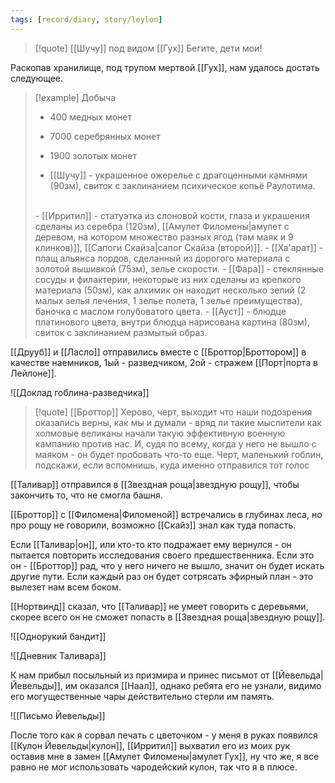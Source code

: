 ```yaml
---
tags: [record/diary, story/leylon]
---
```


> [!quote] [[Шучу]] под видом [[Гух]]
> Бегите, дети мои!

Раскопав хранилище, под трупом мертвой [[Гух]], нам удалось достать следующее.

> [!example] Добыча
> - 400 медных монет
> - 7000 серебрянных монет
> - 1900 золотых монет
> 
> - [[Шучу]] - украшенное ожерелье с драгоценными камнями (90зм), свиток с заклинанием психическое копьё Раулотима.
> <br/>
> - [[Ирритил]] - статуэтка из слоновой кости, глаза и украшения сделаны из серебра (120зм), [[Амулет Филомены|амулет с деревом, на котором множество разных ягод (там маяк и 9 клинков)]], [[Сапоги Скайза|сапог Cкайза (второй)]].
> - [[Ха'арат]] - плащ альянса лордов, сделанный из дорогого материала с золотой вышивкой (75зм), зелье скорости.
> - [[Фара]] - стеклянные сосуды и филактерии, некоторые из них сделаны из крепкого материала (50зм), как алхимик он находит несколько зелий (2 малых зелья лечения, 1 зелье полета, 1 зелье преимущества), баночка с маслом голубоватого цвета.
> - [[Ауст]] - блюдце платинового цвета, внутри блюдца нарисована картина (80зм), свиток с заклинанием размытый образ.

[[Друуб]] и [[Ласло]] отправились вместе с [[Броттор|Броттором]] в качестве наемников, 1ый - разведчиком, 2ой - стражем [[Порт|порта в Лейлоне]].

![[Доклад гоблина-разведчика]]

> [!quote] [[Броттор]]
> Херово, черт, выходит что наши подозрения оказались верны, как мы и думали - вряд ли такие мыслители как холмовые великаны начали такую эффективную военную кампанию против нас. И, судя по всему, когда у него не вышло с маяком - он будет пробовать что-то еще. Черт, маленький гоблин, подскажи, если вспомнишь, куда именно отправился тот голос

[[Таливар]] отправился в [[Звездная роща|звездную рощу]], чтобы закончить то, что не смогла башня.

[[Броттор]] с [[Филомена|Филоменой]] встречались в глубинах леса, но про рощу не говорили, возможно [[Скайз]] знал как туда попасть.

Если [[Таливар|он]], или кто-то кто подражает ему вернулся - он пытается повторить исследования своего предшественника. Если это он - [[Броттор]] рад, что у него ничего не вышло, значит он будет искать другие пути. Если каждый раз он будет сотрясать эфирный план - это вылезет нам всем боком.

[[Нортвинд]] сказал, что [[Таливар]] не умеет говорить с деревьями, скорее всего он не сможет попасть в [[Звездная роща|звездную рощу]].

![[Однорукий бандит]]

![[Дневник Таливара]]

К нам прибыл посыльный из призмира и принес письмот от [[Йевельда|Йевельды]], им оказался [[Наал]], однако ребята его не узнали, видимо его могущественные чары действительно стерли им память.

![[Письмо Йевельды]]

После того как я сорвал печать с цветочком - у меня в руках появился [[Кулон Йевельды|кулон]], [[Ирритил]] выхватил его из моих рук оставив мне в замен [[Амулет Филомены|амулет Гух]], ну что же, я все равно не мог использовать чародейский кулон, так что я в плюсе.
